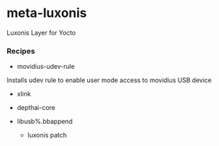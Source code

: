 # meta-luxonis
Luxonis Layer for Yocto

### Recipes

* movidius-udev-rule

Installs udev rule to enable user mode access to movidius USB device

* xlink

* depthai-core


* libusb%.bbappend
  - luxonis patch


